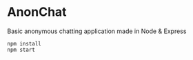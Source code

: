 # AnonChat

Basic anonymous chatting application made in Node & Express

    npm install
    npm start
